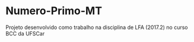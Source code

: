 # Numero-Primo-MT
Projeto desenvolvido como trabalho na disciplina de LFA (2017.2) no curso BCC da UFSCar
